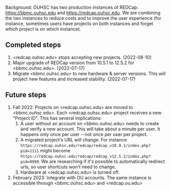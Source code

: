 Background: OUHSC has two production instances of REDCap: <https://bbmc.ouhsc.edu> and <https://redcap.ouhsc.edu>.  We are combining the two instances to reduce costs and to improve the user experience (for instance, sometimes users have projects on both instances and forget which project is on which instance).

Completed steps
---------

1. <redcap.ouhsc.edu> stops accepting new projects. (2022-08-10)
1. Major upgrade of REDCap version from 10.5.1 to 12.5.2 for <bbmc.ouhsc.edu>. (2022-07-17)
1. Migrate <bbmc.ouhsc.edu> to new hardware & server versions.  This will project new features and increased stability. (2022-07-17)

Future steps
---------

1. Fall 2022: Projects on <redcap.ouhsc.edu> are moved to <bbmc.ouhsc.edu>.  Each <redcap.ouhsc.edu> project receives a new "Project ID".  This has several implications:
    1. A user without an account on <bbmc.ouhsc.edu> needs to create and verify a new account.  This will take about a minute per user.  It happens only once per user --not once per user per project.
    1. A migrated project's URL will change.  For instance `https://redcap.ouhsc.edu/redcap/redcap_v10.0.1/index.php?pid=1111` might become `https://redcap.ouhsc.edu/redcap/redcap_v12.5.2/index.php?pid=9999`.  We are researching if it's possible to automatically redirect urls, so user shortcuts won't need to change.
    1. Hardware at <redcap.ouhsc.edu> is turned off.
1. February 2023: Integrate with OU accounts.  The same instance is accessible through <bbmc.ouhsc.edu> and <redcap.ou.edu>
